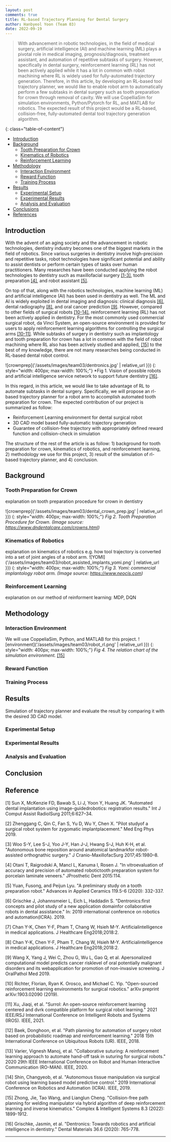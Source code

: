 ```yaml
---
layout: post
comments: true
title: RL-based Trajectory Planning for Dental Surgery
author: Hanbyeol Yoon (Team 03)
date: 2022-09-19
---
```


<!--
ABSTRACT
1. In tooth prep in dental surgery, it is important to acheive accuracy and speed.
2. However, dentists have done manually but the robot arm has to be commanded manually all trajectories.
3. In this paper, we would like to propose rl-based planner for dental surgery specifically tooth prep for crown
4. To automate this procedure with rl agent in simulator and impose the traj in real world to make to robot arm follow
5. how: RoboDK with robot and tool info + openAI gym for trial and error to find the best traj while avoiding various types of obstaacles in patient jaw. 
6. brief result - expected result: we will simulate and visualize in the simulation that the trajectory has been generated in 
engineer-manually hard coded trajectory 
evaluate time, accuracy and safety(obstacale avoidance etc)
hopefully run in the real robot arm for evaluation as well
Keyword, path planning, obstacle avoidance, dental surgical robotics, reinforcement learning
-->
> With advancement in robotic technologies, in the field of medical surgery, artificial intelligence (AI) and machine learning (ML) plays a pivotal role in medical imaging, prognosis/diagnosis, treatment assistant, and automation of repetitive subtasks of surgery. However, specifically in dental surgery, reinforcement learning (RL) has not been actively applied while it has a lot in common with robot machining where RL is widely used for fully-automated trajectory generation. Therefore, in this article, by developing an RL-based tool trajectory planner, we would like to enable robot arm to automatically perform a few subtasks in dental surgery such as tooth preparation for crown through removal of cavity. We will use CopelliaSim for simulation environments, Python/Pytorch for RL, and MATLAB for robotics. The expected result of this project would be a RL-based, collision-free, fully-automated dental tool trajectory generation algorithm.

<!--more-->
{: class="table-of-content"}
* [Introduction](#introduction)
* [Background](#background)
    * [Tooth Preparation for Crown](#tooth-preparation-for-crown)
    * [Kinematics of Robotics](#kinematics-of-robotics)
    * [Reinforcement Learning](#reinforcement-learning)
* [Methodology](#methodology)
    * [Interaction Environment](#interaction-environment)
    * [Reward Function](#reward-function)
    * [Training Process](#training-process)
* [Results](#results)
    * [Experimental Setup](#experimental-setup)
    * [Experimental Results](#experimental-results)
    * [Analysis and Evaluation](#analysis-and-evaluation)
* [Conclusions](#conclusion)
* [References](#references)

## Introduction
<!--1. Dentistry industry expands, thanks to robotics tech, Status of dental surgery automation + robotics tech
(related work in dental robotics)-->
With the advent of an aging society and the advancement in robotic technologies, dentistry industry becomes one of the biggest markets in the field of robotics. Since various surgeries in dentistry involve high-precision and repetitive tasks, robot technologies have significant potential and ability to assist dentists or perform certain types of tasks over human practitioners. Many researches have been conducted applying the robot technologies to dentistry such as maxillofacial surgery [[1-3]](#reference), tooth preparation [[4]](#reference), and robot assistant [[5]](#reference).
<!--2. Also AI, but is limited in the field of diagnosis estimation assesment even though rl agent has been started in the other medical field for control(related work in dental robotics & surgical robots)
3. among many procedure, prep tooth for crown has lots in common with robot machining and many literatures exist
(related work in robot machining)-->
On top of that, along with the robotics technologies, machine learning (ML) and artificial intelligence (AI) has been used in dentistry as well. The ML and AI is widely exploited in dental imaging and diagnosis: clinical diagnosis [[6]](#reference), dental radiography [[8]](#reference), and oral cancer prediction [[9]](#reference). However, compared to other fields of surgical robots [[10-14]](#reference), reinforcement learning (RL) has not been actively applied in dentistry. For the most commonly used commercial surgical robot, da Vinci System, an open-source environment is provided for users to apply reinforcement learning algorithms for controlling the surgical arms [[10-11]](#reference). While subtasks of surgery in dentistry such as implantology and tooth preparation for crown has a lot in common with the field of robot machining where RL also has been actively studied and applied, [[15]](#reference) to the best of my knowledge, there are not many researches being conducted in RL-based dental robot control.


![crownprep]('/assets/images/team03/dentronics.jpg' | relative_url }})
{: style="width: 400px; max-width: 100%;"}
*Fig 1. Vision of possible robots and artificial intelligence service network to support future dentistry [[16]](#reference).

<!--6. In this paper, we propose rl-based planner which apply rl agent take advantage of previous study in robot maching and use it for tooth prep in dental surgery
7. main contribution summary
-expand the field of roboitcs to dental surgical branch and explanation on dental surgery robotics-->
In this regard, in this article, we would like to take advantage of RL to automate subtasks in dental surgery. Specifically, we will propose an rl-based trajectory planner for a robot arm to accomplish automated tooth preparation for crown. The expected contribution of our project is summarized as follow:
- Reinforcement Learning environment for dental surgical robot
- 3D CAD model based fully-automatic trajectory generation
- Guarantee of collision-free trajectory with appropriately defined reward function and collision-check in simulation
<!--8. the rest of paper structure -->
The structure of the rest of the article is as follow: 1) background for tooth preparation for crown, kinematics of robotics, and reinforcement learning, 2) methodology we use for this project, 3) result of the simulation of rl-based trajectory planner, and 4) conclusion.
<!--
Your article starts here. You can refer to the [source code](https://github.com/lilianweng/lil-log/tree/master/_posts) of [lil's blogs](https://lilianweng.github.io/lil-log/) for article structure ideas or Markdown syntax. We've provided a [sample post](https://ucla-rlcourse.github.io/CS269-projects-2022fall/2017/06/21/an-overview-of-deep-learning.html) from Lilian Weng and you can find the source code [here](https://github.com/ucla-rlcourse/CS269-projects-2022fall/blob/main/_posts/2017-06-21-an-overview-of-deep-learning.md)-->

## Background
### Tooth Preparation for Crown
explanation on tooth preparation procedure for crown in dentistry

![crownprep]('/assets/images/team03/dental_crown_prep.jpg' | relative_url }})
{: style="width: 400px; max-width: 100%;"}
*Fig 2. Tooth Preparation Procedure for Crown. (Image source: <https://www.dndentalcare.com/crowns.html>)*
<!--
Please create a folder with the name of your team id under `/assets/images/`, put all your images into the folder and reference the images in your main content.

You can add an image to your survey like this:
![YOLO]({{ '/assets/images/team00/object_detection.png' | relative_url }})
{: style="width: 400px; max-width: 100%;"}
*Fig 1. YOLO: An object detection method in computer vision* [1].

Please cite the image if it is taken from other people's work.-->


### Kinematics of Robotics
explanation on kinematics of robotics e.g. how tool trajectory is converted into a set of joint angles of a robot arm.
![YOMI]('/assets/images/team03/robot_assisted_implants_yomi.png' | relative_url }})
{: style="width: 400px; max-width: 100%;"}
*Fig 3. Yomi: commercial implantology robot arm. (Image source: <https://www.neocis.com>)*
<!--
Here is an example for creating tables, including alignment syntax.

|             | column 1    |  column 2     |
| :---        |    :----:   |          ---: |
| row1        | Text        | Text          |
| row2        | Text        | Text          |
-->


### Reinforcement Learning
explanation on our method of reinforment learning: MDP, DQN
<!--
```
# This is a sample code block
import torch
print (torch.__version__)
```


### Formula
Please use latex to generate formulas, such as:

$$
\tilde{\mathbf{z}}^{(t)}_i = \frac{\alpha \tilde{\mathbf{z}}^{(t-1)}_i + (1-\alpha) \mathbf{z}_i}{1-\alpha^t}
$$

or you can write in-text formula $$y = wx + b$$.

### More Markdown Syntax
You can find more Markdown syntax at [this page](https://www.markdownguide.org/basic-syntax/).
-->
## Methodology

### Interaction Environment
We will use CoppeliaSim, Python, and MATLAB for this project.
![environment]('/assets/images/team03/robot_rl.png' | relative_url }})
{: style="width: 400px; max-width: 100%;"}
*Fig 4. The relation chart of the simulation environment.* [[15]](#reference)

### Reward Function

### Training Process


## Results
Simulation of trajectory planner and evaluate the result by comparing it with the desired 3D CAD model.
### Experimental Setup
### Experimental Results
### Analysis and Evaluation

## Conclusion

## Reference
<!--maxillofacial surgery-->
[1] Sun X, McKenzie FD, Bawab S, Li J, Yoon Y, Huang JK. "Automated dental implantation using image-guidedrobotics: registration results." Int J Comput Assist RadiolSurg 2011;6:627–34.

[2] Zhenggang C, Qin C, Fan S, Yu D, Wu Y, Chen X. "Pilot studyof a surgical robot system for zygomatic implantplacement." Med Eng Phys 2019.

[3] Woo S-Y, Lee S-J, Yoo J-Y, Han J-J, Hwang S-J, Huh K-H, et al. "Autonomous bone reposition around anatomical landmarkfor robot-assisted orthognathic surgery." J Cranio-MaxillofacSurg 2017;45:1980–8.

<!--tooth prep-->
[4] Otani T, Raigrodski A, Mancl L, Kanuma I, Rosen J. "In vitroevaluation of accuracy and precision of automated robotictooth preparation system for porcelain laminate veneers." JProsthetic Dent 2015:114.

[5] Yuan, Fusong, and Peijun Lyu. "A preliminary study on a tooth preparation robot." Advances in Applied Ceramics 119.5-6 (2020): 332-337.

<!--robot assistant-->
[6] Grischke J, Johannsmeier L, Eich L, Haddadin S. "Dentronics:first concepts and pilot study of a new application domainfor collaborative robots in dental assistance." In: 2019 international conference on robotics and automation(ICRA). 2019.

<!--radiography-->
<!--dental imaging [6], radiography [7], prediction of oral treatment [8], prognosisof oral cancer [9], etc.-->
[7] Chan Y-K, Chen Y-F, Pham T, Chang W, Hsieh M-Y. Artificialintelligence in medical applications. J Healthcare Eng2018;2018:2.

[8] Chan Y-K, Chen Y-F, Pham T, Chang W, Hsieh M-Y. Artificialintelligence in medical applications. J Healthcare Eng2018;2018:2.

[9] Wang X, Yang J, Wei C, Zhou G, Wu L, Gao Q, et al. Apersonalized computational model predicts cancer risklevel of oral potentially malignant disorders and its webapplication for promotion of non-invasive screening. J OralPathol Med 2019.

<!--rl surgical robot-->
<!--rl opensource environment-->
[10] Richter, Florian, Ryan K. Orosco, and Michael C. Yip. "Open-sourced reinforcement learning environments for surgical robotics." arXiv preprint arXiv:1903.02090 (2019).

[11] Xu, Jiaqi, et al. "Surrol: An open-source reinforcement learning centered and dvrk compatible platform for surgical robot learning." 2021 IEEE/RSJ International Conference on Intelligent Robots and Systems (IROS). IEEE, 2021.

<!--rl path planning for suturing and tissue manipulation-->
[12] Baek, Donghoon, et al. "Path planning for automation of surgery robot based on probabilistic roadmap and reinforcement learning." 2018 15th International Conference on Ubiquitous Robots (UR). IEEE, 2018.

[13] Varier, Vignesh Manoj, et al. "Collaborative suturing: A reinforcement learning approach to automate hand-off task in suturing for surgical robots." 2020 29th IEEE International Conference on Robot and Human Interactive Communication (RO-MAN). IEEE, 2020.

[14] Shin, Changyeob, et al. "Autonomous tissue manipulation via surgical robot using learning based model predictive control." 2019 International Conference on Robotics and Automation (ICRA). IEEE, 2019.

<!--rl robot machining-->
[15] Zhong, Jie, Tao Wang, and Lianglun Cheng. "Collision-free path planning for welding manipulator via hybrid algorithm of deep reinforcement learning and inverse kinematics." Complex & Intelligent Systems 8.3 (2022): 1899-1912.

[16] Grischke, Jasmin, et al. "Dentronics: Towards robotics and artificial intelligence in dentistry." Dental Materials 36.6 (2020): 765-778.

---

<!--
## Data Rich and Physics Certain

| Experiment 					| Parameters  											| Results  								| Comments 							|
| :---       					|    :----:   											|     :---: 							|     ---: 							|
| **DL + Data**																																						|

| Predicting only velocity  	| Dataset size : 10000<br> Network : 2->5->5->1 <br> activation: ReLU	|  ~100% accurate	| Generalises well over various initial velocities |
| Predicting only displacement 	| Dataset size : 10000<br> Network : 2->16->16->1 <br>	activation: ReLU |	Reasonable		| Better prediction for $u_0 \in dataset$, average prediction outside | 
| Predicting both $v_t, s_t$	| Dataset size : 10000<br> Network : 2->16->16->2 <br>	activation: tanh	|	Reasonable		| Better prediction for $u_0 \in dataset$, poor prediction outside |

-----

| **DL + Physics**																																			|
| Predicting both $v_t, s_t$, using Loss $L_{physics} = \|v_{predicted}^2-u_{initial}^2-2*g*s_{predicted}\|$ | Dataset size : 10000<br> Network : 2->16->16->1 <br>	activation: ReLU |	~0% accuracy		| Expected result as no supervision of any kind is provided |
| Predicting both $v_t, s_t$, using Loss $L_{velocity+phy} = (v_{predicted}-v_{actual})^2+\gamma*(v_{predicted}^2-u_{initial}^2-2*g*s_{predicted})^2$ | Dataset size : 10000<br> Network : 2->16->16->1 <br>	activation: ReLU |	Reasonable	| Prediction of $v_t$ is good. Was able to learn $s_t$ reasonably well without direct supervision |
| Predicting both $v_t, s_t$, using Loss $L_{supervised+phy} = (v_{predicted}-v_{actual})^2+(s_{predicted}-s_{actual})^2+\gamma*(v_{predicted}^2-u_{initial}^2-2*g*s_{predicted})^2$ | Dataset size : 10000<br> Network : 2->16->16->1 <br>	activation: ReLU |	Reasonable	| Not a better result w.r.t direct supervision |


**Observations :** 
- Physics equations are certain in this case and are the best to use.
- Both DL, Hybrid(DL+Physics) methods performance are equivalent (actual accuracy/loss varies based on fine training, random dataset generation)

Re running the above experiments with Dataset size of 200(Data Starvation), yielded the following observations
- DL performance is comparable with 10000 dataset when trained on much mode epochs(5x)
- Hybrid(DL+Physics) without direct supervision on $s_t$ has comparable/better closeness than DL only method for limited epochs($\sim$300) training.




## Data Rich and Physics Uncertain

| Experiment 					| Parameters  											| Results  								| Comments 							|
| :---       					|    :----:   											|     :---: 							|     ---: 							|
| **DL + Data**																																						|\
| Predicting both $v_t, s_t$	| Dataset size : 10000<br> Network : 2->16->16->2 <br>	activation: tanh	|	Reasonable		| Better prediction for $u_0 \in dataset$, poor prediction outside |
| **DL + Physics**																																			|
| Predicting both $v_t, s_t$<br> using Loss $L_{physics} = \|v_{predicted}^2-u_{initial}^2-2*g*s_{predicted}\|$ | Dataset size : 10000<br> Network : 2->16->16->1 <br>	activation: ReLU |	~0% accuracy		| Expected result as no supervision of any kind is provided |
| Predicting both $v_t, s_t$<br> using Loss $L_{velocity+phy} = (v_{predicted}-v_{actual})^2+\gamma*(v_{predicted}^2-u_{initial}^2-2*g*s_{predicted})^2$ | Dataset size : 10000<br> Network : 2->16->16->1 <br>	activation: ReLU |	Reasonable	| Prediction of $v_t$ is good. Was able to learn $s_t$ reasonably well without direct supervision |
| Predicting both $v_t, s_t$<br> using Loss $L_{supervised+phy} = (v_{predicted}-v_{actual})^2+(s_{predicted}-s_{actual})^2+\gamma*(v_{predicted}^2-u_{initial}^2-2*g*s_{predicted})^2$ | Dataset size : 10000<br> Network : 2->16->16->1 <br>	activation: ReLU |	Reasonable	| Not a better result w.r.t direct supervision, but bettr than DL when $u0$ is out of dataset |


**Observations :** 
- Both DL, Hybrid(DL+Physics) methods performance are similar, Hybrid(DL+Physics) is better when $u0$ is out of dataset, DL is better for $u0$ in dataset.
- Physics equations are not certain in this case and the above methods are better to use than Physics.

## Data Starvation and Physics Uncertain
- Similar observations as in data rich
-->


